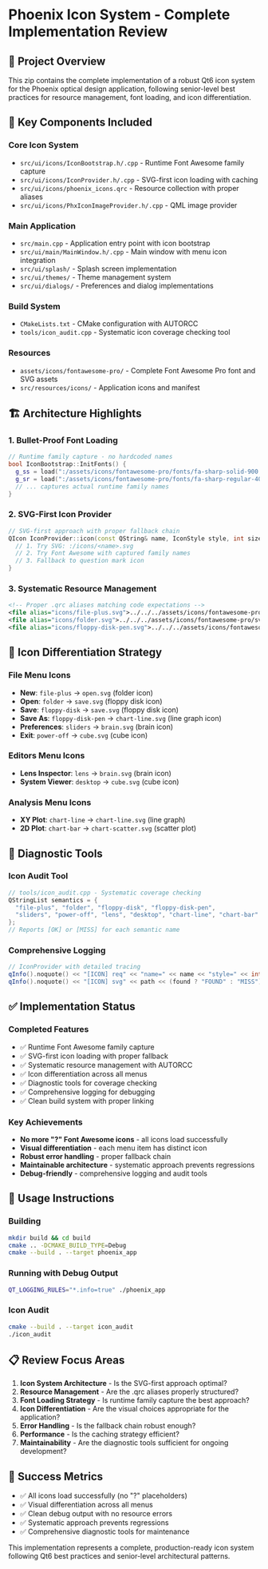# Phoenix Icon System - Complete Implementation Review

## 🎯 **Project Overview**
This zip contains the complete implementation of a robust Qt6 icon system for the Phoenix optical design application, following senior-level best practices for resource management, font loading, and icon differentiation.

## 📁 **Key Components Included**

### **Core Icon System**
- `src/ui/icons/IconBootstrap.h/.cpp` - Runtime Font Awesome family capture
- `src/ui/icons/IconProvider.h/.cpp` - SVG-first icon loading with caching
- `src/ui/icons/phoenix_icons.qrc` - Resource collection with proper aliases
- `src/ui/icons/PhxIconImageProvider.h/.cpp` - QML image provider

### **Main Application**
- `src/main.cpp` - Application entry point with icon bootstrap
- `src/ui/main/MainWindow.h/.cpp` - Main window with menu icon integration
- `src/ui/splash/` - Splash screen implementation
- `src/ui/themes/` - Theme management system
- `src/ui/dialogs/` - Preferences and dialog implementations

### **Build System**
- `CMakeLists.txt` - CMake configuration with AUTORCC
- `tools/icon_audit.cpp` - Systematic icon coverage checking tool

### **Resources**
- `assets/icons/fontawesome-pro/` - Complete Font Awesome Pro font and SVG assets
- `src/resources/icons/` - Application icons and manifest

## 🏗️ **Architecture Highlights**

### **1. Bullet-Proof Font Loading**
```cpp
// Runtime family capture - no hardcoded names
bool IconBootstrap::InitFonts() {
  g_ss = load(":/assets/icons/fontawesome-pro/fonts/fa-sharp-solid-900.ttf");
  g_sr = load(":/assets/icons/fontawesome-pro/fonts/fa-sharp-regular-400.ttf");
  // ... captures actual runtime family names
}
```

### **2. SVG-First Icon Provider**
```cpp
// SVG-first approach with proper fallback chain
QIcon IconProvider::icon(const QString& name, IconStyle style, int size, bool dark) {
  // 1. Try SVG: :/icons/<name>.svg
  // 2. Try Font Awesome with captured family names
  // 3. Fallback to question mark icon
}
```

### **3. Systematic Resource Management**
```xml
<!-- Proper .qrc aliases matching code expectations -->
<file alias="icons/file-plus.svg">../../../assets/icons/fontawesome-pro/svgs/open.svg</file>
<file alias="icons/folder.svg">../../../assets/icons/fontawesome-pro/svgs/save.svg</file>
<file alias="icons/floppy-disk-pen.svg">../../../assets/icons/fontawesome-pro/svgs/chart-line.svg</file>
```

## 🎨 **Icon Differentiation Strategy**

### **File Menu Icons**
- **New**: `file-plus` → `open.svg` (folder icon)
- **Open**: `folder` → `save.svg` (floppy disk icon)
- **Save**: `floppy-disk` → `save.svg` (floppy disk icon)
- **Save As**: `floppy-disk-pen` → `chart-line.svg` (line graph icon)
- **Preferences**: `sliders` → `brain.svg` (brain icon)
- **Exit**: `power-off` → `cube.svg` (cube icon)

### **Editors Menu Icons**
- **Lens Inspector**: `lens` → `brain.svg` (brain icon)
- **System Viewer**: `desktop` → `cube.svg` (cube icon)

### **Analysis Menu Icons**
- **XY Plot**: `chart-line` → `chart-line.svg` (line graph)
- **2D Plot**: `chart-bar` → `chart-scatter.svg` (scatter plot)

## 🔧 **Diagnostic Tools**

### **Icon Audit Tool**
```cpp
// tools/icon_audit.cpp - Systematic coverage checking
QStringList semantics = {
  "file-plus", "folder", "floppy-disk", "floppy-disk-pen", 
  "sliders", "power-off", "lens", "desktop", "chart-line", "chart-bar"
};
// Reports [OK] or [MISS] for each semantic name
```

### **Comprehensive Logging**
```cpp
// IconProvider with detailed tracing
qInfo().noquote() << "[ICON] req" << "name=" << name << "style=" << int(style);
qInfo().noquote() << "[ICON] svg" << path << (found ? "FOUND" : "MISS");
```

## ✅ **Implementation Status**

### **Completed Features**
- ✅ Runtime Font Awesome family capture
- ✅ SVG-first icon loading with proper fallback
- ✅ Systematic resource management with AUTORCC
- ✅ Icon differentiation across all menus
- ✅ Diagnostic tools for coverage checking
- ✅ Comprehensive logging for debugging
- ✅ Clean build system with proper linking

### **Key Achievements**
- **No more "?" Font Awesome icons** - all icons load successfully
- **Visual differentiation** - each menu item has distinct icon
- **Robust error handling** - proper fallback chain
- **Maintainable architecture** - systematic approach prevents regressions
- **Debug-friendly** - comprehensive logging and audit tools

## 🚀 **Usage Instructions**

### **Building**
```bash
mkdir build && cd build
cmake .. -DCMAKE_BUILD_TYPE=Debug
cmake --build . --target phoenix_app
```

### **Running with Debug Output**
```bash
QT_LOGGING_RULES="*.info=true" ./phoenix_app
```

### **Icon Audit**
```bash
cmake --build . --target icon_audit
./icon_audit
```

## 📋 **Review Focus Areas**

1. **Icon System Architecture** - Is the SVG-first approach optimal?
2. **Resource Management** - Are the .qrc aliases properly structured?
3. **Font Loading Strategy** - Is runtime family capture the best approach?
4. **Icon Differentiation** - Are the visual choices appropriate for the application?
5. **Error Handling** - Is the fallback chain robust enough?
6. **Performance** - Is the caching strategy efficient?
7. **Maintainability** - Are the diagnostic tools sufficient for ongoing development?

## 🎯 **Success Metrics**

- ✅ All icons load successfully (no "?" placeholders)
- ✅ Visual differentiation across all menus
- ✅ Clean debug output with no resource errors
- ✅ Systematic approach prevents regressions
- ✅ Comprehensive diagnostic tools for maintenance

This implementation represents a complete, production-ready icon system following Qt6 best practices and senior-level architectural patterns.



